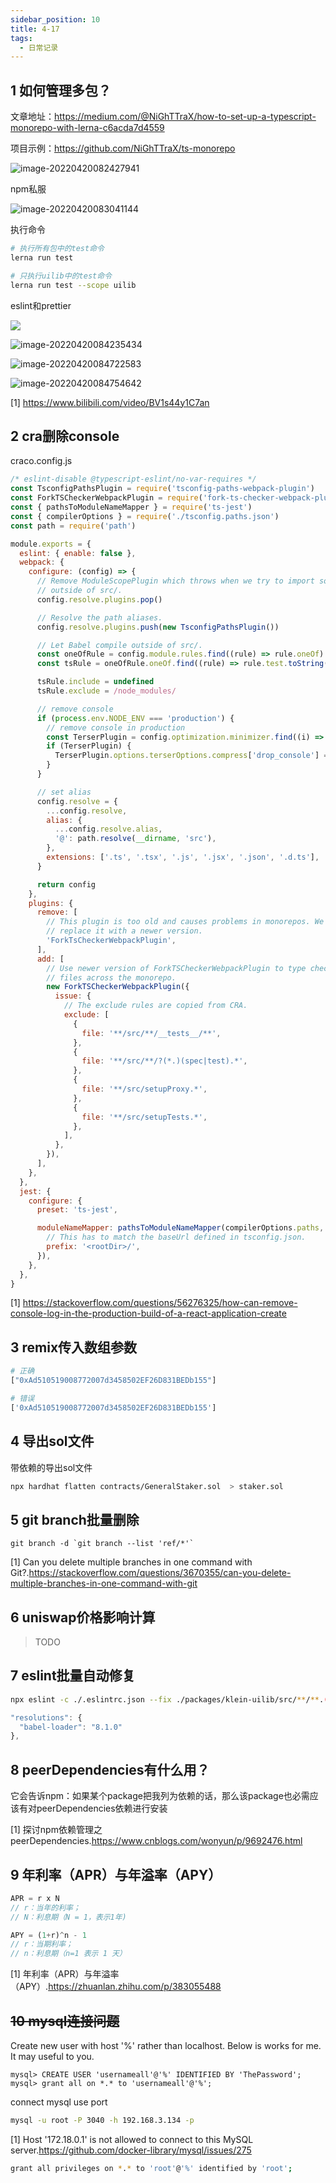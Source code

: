 ```yaml
---
sidebar_position: 10
title: 4-17
tags:
  - 日常记录
---
```




## 1 如何管理多包？

文章地址：https://medium.com/@NiGhTTraX/how-to-set-up-a-typescript-monorepo-with-lerna-c6acda7d4559

项目示例：https://github.com/NiGhTTraX/ts-monorepo

![image-20220420082427941](https://cdn.gincool.com//img/image-20220420082427941.png)

npm私服

![image-20220420083041144](https://cdn.gincool.com//img/image-20220420083041144.png)

执行命令

```sh
# 执行所有包中的test命令
lerna run test

# 只执行uilib中的test命令
lerna run test --scope uilib
```

eslint和prettier

![](https://cdn.gincool.com//img/image-20220420084341170.png)

![image-20220420084235434](https://cdn.gincool.com//img/image-20220420084235434.png)

![image-20220420084722583](https://cdn.gincool.com//img/image-20220420084722583.png)

![image-20220420084754642](https://cdn.gincool.com//img/image-20220420084754642.png)



[1] https://www.bilibili.com/video/BV1s44y1C7an

## 2 cra删除console

craco.config.js

```js
/* eslint-disable @typescript-eslint/no-var-requires */
const TsconfigPathsPlugin = require('tsconfig-paths-webpack-plugin')
const ForkTSCheckerWebpackPlugin = require('fork-ts-checker-webpack-plugin')
const { pathsToModuleNameMapper } = require('ts-jest')
const { compilerOptions } = require('./tsconfig.paths.json')
const path = require('path')

module.exports = {
  eslint: { enable: false },
  webpack: {
    configure: (config) => {
      // Remove ModuleScopePlugin which throws when we try to import something
      // outside of src/.
      config.resolve.plugins.pop()

      // Resolve the path aliases.
      config.resolve.plugins.push(new TsconfigPathsPlugin())

      // Let Babel compile outside of src/.
      const oneOfRule = config.module.rules.find((rule) => rule.oneOf)
      const tsRule = oneOfRule.oneOf.find((rule) => rule.test.toString().includes('ts|tsx'))

      tsRule.include = undefined
      tsRule.exclude = /node_modules/

      // remove console
      if (process.env.NODE_ENV === 'production') {
        // remove console in production
        const TerserPlugin = config.optimization.minimizer.find((i) => i.constructor.name === 'TerserPlugin')
        if (TerserPlugin) {
          TerserPlugin.options.terserOptions.compress['drop_console'] = true
        }
      }

      // set alias
      config.resolve = {
        ...config.resolve,
        alias: {
          ...config.resolve.alias,
          '@': path.resolve(__dirname, 'src'),
        },
        extensions: ['.ts', '.tsx', '.js', '.jsx', '.json', '.d.ts'],
      }

      return config
    },
    plugins: {
      remove: [
        // This plugin is too old and causes problems in monorepos. We'll
        // replace it with a newer version.
        'ForkTsCheckerWebpackPlugin',
      ],
      add: [
        // Use newer version of ForkTSCheckerWebpackPlugin to type check
        // files across the monorepo.
        new ForkTSCheckerWebpackPlugin({
          issue: {
            // The exclude rules are copied from CRA.
            exclude: [
              {
                file: '**/src/**/__tests__/**',
              },
              {
                file: '**/src/**/?(*.)(spec|test).*',
              },
              {
                file: '**/src/setupProxy.*',
              },
              {
                file: '**/src/setupTests.*',
              },
            ],
          },
        }),
      ],
    },
  },
  jest: {
    configure: {
      preset: 'ts-jest',

      moduleNameMapper: pathsToModuleNameMapper(compilerOptions.paths, {
        // This has to match the baseUrl defined in tsconfig.json.
        prefix: '<rootDir>/',
      }),
    },
  },
}
```

[1] https://stackoverflow.com/questions/56276325/how-can-remove-console-log-in-the-production-build-of-a-react-application-create

## 3 remix传入数组参数

```sh
# 正确
["0xAd510519008772007d3458502EF26D831BEDb155"]

# 错误
['0xAd510519008772007d3458502EF26D831BEDb155']
```

## 4 导出sol文件

带依赖的导出sol文件

```sh
npx hardhat flatten contracts/GeneralStaker.sol  > staker.sol
```

## 5 git branch批量删除

```SH
git branch -d `git branch --list 'ref/*'`
```

[1] Can you delete multiple branches in one command with Git?.https://stackoverflow.com/questions/3670355/can-you-delete-multiple-branches-in-one-command-with-git

## 6 uniswap价格影响计算

> TODO

## 7 eslint批量自动修复

```sh
npx eslint -c ./.eslintrc.json --fix ./packages/klein-uilib/src/**/**.(ts|tsx)
```

```ts
"resolutions": {
  "babel-loader": "8.1.0"
},
```

## 8 peerDependencies有什么用？

它会告诉npm：如果某个package把我列为依赖的话，那么该package也必需应该有对peerDependencies依赖进行安装

[1] 探讨npm依赖管理之peerDependencies.https://www.cnblogs.com/wonyun/p/9692476.html

## 9 年利率（APR）与年溢率（APY）

```ts
APR = r x N
// r：当年的利率；
// N：利息期（N = 1，表示1年)
```

```ts
APY = (1+r)^n - 1
// r：当期利率；
// n：利息期（n=1 表示 1 天）
```

[1] 年利率（APR）与年溢率（APY）.https://zhuanlan.zhihu.com/p/383055488

## ~~10 mysql连接问题~~

Create new user with host '%' rather than localhost. Below is works for me. It may useful to you.

```mysql
mysql> CREATE USER 'usernameall'@'%' IDENTIFIED BY 'ThePassword';
mysql> grant all on *.* to 'usernameall'@'%';
```

connect mysql use port

```sh
mysql -u root -P 3040 -h 192.168.3.134 -p 
```

[1] Host '172.18.0.1' is not allowed to connect to this MySQL server.https://github.com/docker-library/mysql/issues/275

```sh
grant all privileges on *.* to 'root'@'%' identified by 'root';
```

